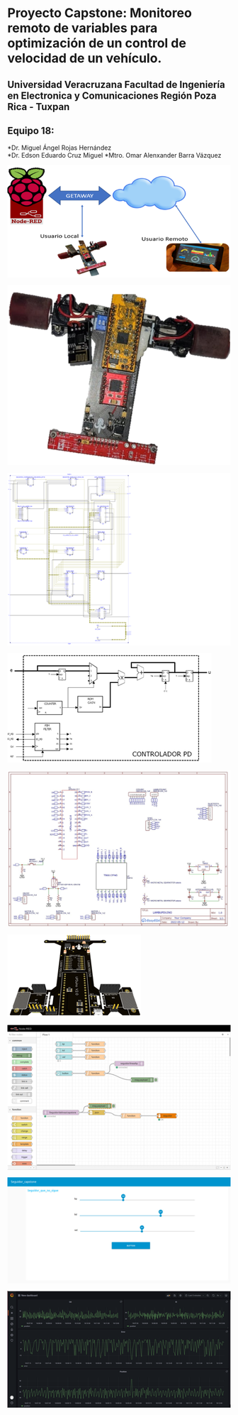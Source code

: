 
# Proyecto Capstone:                                                                                                                                                      Monitoreo remoto de variables para optimización de un control de velocidad de un vehículo.
## Universidad Veracruzana                                                                                                                                                Facultad de Ingeniería en Electronica y Comunicaciones                                                                                                                  Región Poza Rica - Tuxpan
## Equipo 18:                                                                                                                                                    
*Dr. Miguel Ángel Rojas Hernández                                                                                                                                  
*Dr. Edson Eduardo Cruz Miguel 
*Mtro. Omar Alenxander Barra Vázquez

![CAPSTONE](IMAGENES/DESCRIPCION_GENERAL.png)

![CAPSTONE](IMAGENES/LAMBUPDUINO.png)

![CAPSTONE](IMAGENES/RTL_FPGA.png)

![CAPSTONE](IMAGENES/CONTROL_PD.png)


![CAPSTONE](IMAGENES/ESQUEMATICO_PCB.jpg)


![CAPSTONE](IMAGENES/PCB.png)


![CAPSTONE](IMAGENES/FLOW_NODE_RED.png)


![CAPSTONE](IMAGENES/DASHBOARD_FPGA.jpeg)


![CAPSTONE](IMAGENES/GRAFANA.png)

